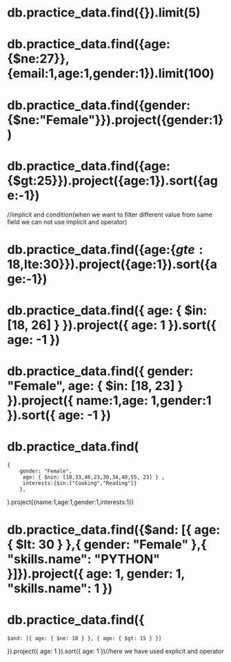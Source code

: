 # db.practice_data.find({}).limit(5)

# db.practice_data.find({age:{$ne:27}},{email:1,age:1,gender:1}).limit(100)

# db.practice_data.find({gender:{$ne:"Female"}}).project({gender:1})

# db.practice_data.find({age:{$gt:25}}).project({age:1}).sort({age:-1})

//implicit and condition(when we want to filter different value from same field
we can not use implicit and operator)

# db.practice_data.find({age:{$gte:18,$lte:30}}).project({age:1}).sort({age:-1})

# db.practice_data.find({ age: { $in: [18, 26] } }).project({ age: 1 }).sort({ age: -1 })

# db.practice_data.find({ gender: "Female", age: { $in: [18, 23] } }).project({ name:1,age: 1,gender:1 }).sort({ age: -1 })

# db.practice_data.find(

    {
        gender: "Female",
         age: { $nin: [18,33,46,23,30,34,40,55, 23] } ,
         interests:{$in:["Cooking","Reading"]}
        },

).project({name:1,age:1,gender:1,interests:1})

<!--expelicit And Operator(when we want to filter different value from same field we must use expelicit and operator) -->

# db.practice_data.find({$and: [{ age: { $lt: 30 } },{ gender: "Female" },{ "skills.name": "PYTHON" }]}).project({ age: 1, gender: 1, "skills.name": 1 })

# db.practice_data.find({

    $and: [{ age: { $ne: 18 } }, { age: { $gt: 15 } }]

}).project({ age: 1 }).sort({ age: 1 })//here we have used explicit and operator
